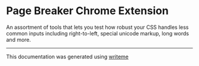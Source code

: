 # Page Breaker Chrome Extension

An assortment of tools that lets you test how robust your CSS handles less common inputs including right-to-left, special unicode markup, long words and more.

---
This documentation was generated using [writeme](https://www.npmjs.com/package/@pshaw/writeme)
